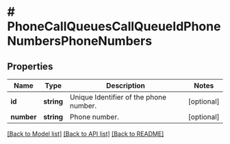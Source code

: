 # # PhoneCallQueuesCallQueueIdPhoneNumbersPhoneNumbers

## Properties

Name | Type | Description | Notes
------------ | ------------- | ------------- | -------------
**id** | **string** | Unique Identifier of the phone number. | [optional] 
**number** | **string** | Phone number. | [optional] 

[[Back to Model list]](../../README.md#documentation-for-models) [[Back to API list]](../../README.md#documentation-for-api-endpoints) [[Back to README]](../../README.md)


